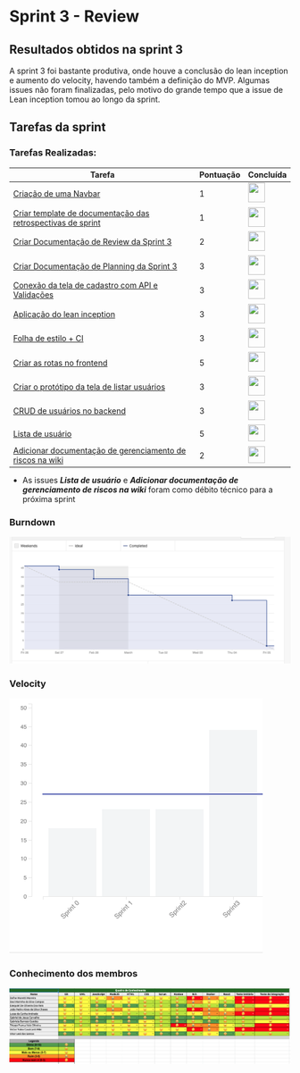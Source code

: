 # Sprint 3 - Review 

## Resultados obtidos na sprint 3

A sprint 3 foi bastante produtiva, onde houve a conclusão do lean inception e aumento do velocity, havendo também a definição do MVP. Algumas issues não foram finalizadas, pelo motivo do grande tempo que a issue de Lean inception tomou ao longo da sprint.

## Tarefas da sprint

### Tarefas Realizadas:

|Tarefa|Pontuação|Concluída|
|--|--|--|
|[Criação de uma Navbar](https://github.com/fga-eps-mds/2020-2-G4/issues/38)|1|<image src="https://i.pinimg.com/originals/21/3d/c0/213dc0ed0a2e69d1978c75bfbcff903a.png" width=30 height=35>|
|[Criar template de documentação das retrospectivas de sprint](https://github.com/fga-eps-mds/2020-2-G4/issues/42)|1|<image src="https://i.pinimg.com/originals/21/3d/c0/213dc0ed0a2e69d1978c75bfbcff903a.png" width=30 height=35>|
|[Criar Documentação de Review da Sprint 3](https://github.com/fga-eps-mds/2020-2-G4/issues/45)|2|<image src="https://i.pinimg.com/originals/21/3d/c0/213dc0ed0a2e69d1978c75bfbcff903a.png" width=30 height=35>|
|[Criar Documentação de Planning da Sprint 3](https://github.com/fga-eps-mds/2020-2-G4/issues/46)|3|<image src="https://i.pinimg.com/originals/21/3d/c0/213dc0ed0a2e69d1978c75bfbcff903a.png" width=30 height=35>|
|[Conexão da tela de cadastro com API e Validações](https://github.com/fga-eps-mds/2020-2-G4/issues/47)|3|<image src="https://i.pinimg.com/originals/21/3d/c0/213dc0ed0a2e69d1978c75bfbcff903a.png" width=30 height=35>|
|[Aplicação do lean inception](https://github.com/fga-eps-mds/2020-2-G4/issues/48)|3|<image src="https://i.pinimg.com/originals/21/3d/c0/213dc0ed0a2e69d1978c75bfbcff903a.png" width=30 height=35>|
|[Folha de estilo + CI](https://github.com/fga-eps-mds/2020-2-G4/issues/49)|3|<image src="https://i.pinimg.com/originals/21/3d/c0/213dc0ed0a2e69d1978c75bfbcff903a.png" width=30 height=35>|
|[Criar as rotas no frontend](https://github.com/fga-eps-mds/2020-2-G4/issues/50)|5|<image src="https://i.pinimg.com/originals/21/3d/c0/213dc0ed0a2e69d1978c75bfbcff903a.png" width=30 height=35>|
|[Criar o protótipo da tela de listar usuários](https://github.com/fga-eps-mds/2020-2-G4/issues/44)|3|<image src="https://i.pinimg.com/originals/21/3d/c0/213dc0ed0a2e69d1978c75bfbcff903a.png" width=30 height=35>|
|[CRUD de usuários no backend](https://github.com/fga-eps-mds/2020-2-G4/issues/27)|3|<image src="https://i.pinimg.com/originals/21/3d/c0/213dc0ed0a2e69d1978c75bfbcff903a.png" width=30 height=35>|
|[Lista de usuário](https://github.com/fga-eps-mds/2020-2-G4/issues/51)|5|<image src="https://contmoura.com.br/wp-content/uploads/2019/09/x-png-icon-8.png" width=30 height=30>|
|[Adicionar documentação de gerenciamento de riscos na wiki](https://github.com/fga-eps-mds/2020-2-G4/issues/43)|2|<image src="https://contmoura.com.br/wp-content/uploads/2019/09/x-png-icon-8.png" width=30 height=30>|

- As issues ***Lista de usuário*** e ***Adicionar documentação de gerenciamento de riscos na wiki*** foram como débito técnico para a próxima sprint

### Burndown
 ![imagem](burndown.png)

### Velocity
 ![imagem](velocity.png)

### Conhecimento dos membros
  ![imagem](conhecimento.png)
 